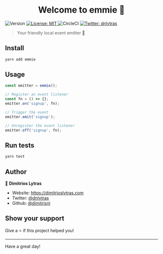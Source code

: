 <h1 align="center">Welcome to emmie 👋</h1>
<p>
  <img alt="Version" src="https://img.shields.io/badge/version-0.1.0-blue.svg?cacheSeconds=2592000" />
  <a href="#" target="_blank">
    <img alt="License: MIT" src="https://img.shields.io/badge/License-MIT-yellow.svg" />
  </a>
  <img alt="CircleCI" src="https://circleci.com/gh/dimitrisnl/emmie/tree/master.svg?style=svg" />
  <a href="https://twitter.com/dnlytras" target="_blank">
    <img alt="Twitter: dnlytras" src="https://img.shields.io/twitter/follow/dnlytras.svg?style=social" />
  </a>
</p>

> Your friendly local event emitter 📡

## Install

```sh
yarn add emmie
```

## Usage

```js
const emitter = emmie();

// Register an event listener
const fn = () => {};
emitter.on('signup', fn);

// Trigger the event
emitter.emit('signup');

// Unregister the event listener
emitter.off('signup', fn);
```

## Run tests

```sh
yarn test
```

## Author

👤 **Dimitrios Lytras**

- Website: https://dimitrioslytras.com
- Twitter: [@dnlytras](https://twitter.com/dnlytras)
- Github: [@dimitrisnl](https://github.com/dimitrisnl)

## Show your support

Give a ⭐️ if this project helped you!

---

Have a great day!
